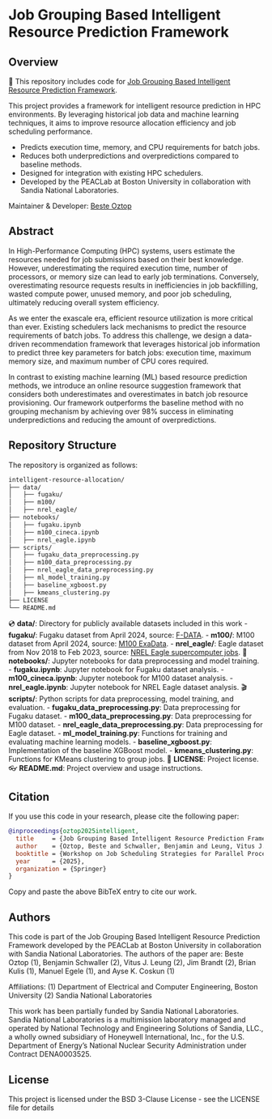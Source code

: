# Job Grouping Based Intelligent Resource Prediction Framework

## Overview
📖 This repository includes code for [Job Grouping Based Intelligent Resource Prediction Framework](https://www.bu.edu/peaclab/files/2025/06/JSSPP_2025_paper_19.pdf).

This project provides a framework for intelligent resource prediction in HPC environments. By leveraging historical job data and machine learning techniques, it aims to improve resource allocation efficiency and job scheduling performance.

- Predicts execution time, memory, and CPU requirements for batch jobs.
- Reduces both underpredictions and overpredictions compared to baseline methods.
- Designed for integration with existing HPC schedulers.
- Developed by the PEACLab at Boston University in collaboration with Sandia National Laboratories.

Maintainer & Developer: [Beste Oztop](https://github.com/beste-oztop)


## Abstract
In High-Performance Computing (HPC) systems, users estimate the resources needed for job submissions based on their best knowledge. However, underestimating the required execution time, number of processors, or memory size can lead to early job terminations. Conversely, overestimating resource requests results in inefficiencies in job backfilling, wasted compute power, unused memory, and poor job scheduling, ultimately reducing overall system efficiency.

As we enter the exascale era, efficient resource utilization is more critical than ever. Existing schedulers lack mechanisms to predict the resource requirements of batch jobs. To address this challenge, we design a data-driven recommendation framework that leverages historical job information to predict three key parameters for batch jobs: execution time, maximum memory size, and maximum number of CPU cores required.

In contrast to existing machine learning (ML) based resource prediction methods, we introduce an online resource suggestion framework that considers both underestimates and overestimates in batch job resource provisioning. Our framework outperforms the baseline method with no grouping mechanism by achieving over 98% success in eliminating underpredictions and reducing the amount of overpredictions.

## Repository Structure
The repository is organized as follows:

```bash
intelligent-resource-allocation/
├── data/        
│   ├── fugaku/    
│   ├── m100/    
│   ├── nrel_eagle/ 
├── notebooks/         
│   ├── fugaku.ipynb     
│   ├── m100_cineca.ipynb 
│   ├── nrel_eagle.ipynb 
├── scripts/           
│   ├── fugaku_data_preprocessing.py 
│   ├── m100_data_preprocessing.py  
│   ├── nrel_eagle_data_preprocessing.py 
│   ├── ml_model_training.py      
│   ├── baseline_xgboost.py      
│   ├── kmeans_clustering.py  
├── LICENSE  
└── README.md   
```

💿 **data/**: Directory for publicly available datasets included in this work
    - **fugaku/**: Fugaku dataset from April 2024, source: [F-DATA](https://zenodo.org/records/11467483).
    - **m100/**: M100 dataset from April 2024, source: [M100 ExaData](https://www.nature.com/articles/s41597-023-02174-3#ref-CR17).
    - **nrel_eagle/**: Eagle dataset from Nov 2018 to Feb 2023, source: [NREL Eagle supercomputer jobs](https://data.openei.org/submissions/5860).
📒 **notebooks/**: Jupyter notebooks for data preprocessing and model training.
    - **fugaku.ipynb**: Jupyter notebook for Fugaku dataset analysis.
    - **m100_cineca.ipynb**: Jupyter notebook for M100 dataset analysis.
    - **nrel_eagle.ipynb**: Jupyter notebook for NREL Eagle dataset analysis.
🎬 **scripts/**: Python scripts for data preprocessing, model training, and evaluation.
    - **fugaku_data_preprocessing.py**: Data preprocessing for Fugaku dataset.
    - **m100_data_preprocessing.py**: Data preprocessing for M100 dataset.
    - **nrel_eagle_data_preprocessing.py**: Data preprocessing for Eagle dataset.
    - **ml_model_training.py**: Functions for training and evaluating machine learning models.
    - **baseline_xgboost.py**: Implementation of the baseline XGBoost model.
    - **kmeans_clustering.py**: Functions for KMeans clustering to group jobs.
🪪 **LICENSE**: Project license.
👓 **README.md**: Project overview and usage instructions.



## Citation
If you use this code in your research, please cite the following paper:
```bibtex
@inproceedings{oztop2025intelligent,
  title     = {Job Grouping Based Intelligent Resource Prediction Framework},
  author    = {Oztop, Beste and Schwaller, Benjamin and Leung, Vitus J. and Brandt, Jim and Kulis, Brian and Egele, Manuel and Coskun, Ayse K.},
  booktitle = {Workshop on Job Scheduling Strategies for Parallel Processing},
  year      = {2025},
  organization = {Springer}
}
```
Copy and paste the above BibTeX entry to cite our work.


## Authors
This code is part of the Job Grouping Based Intelligent Resource Prediction Framework developed by the PEACLab at Boston University in collaboration with Sandia National Laboratories. The authors of the paper are:
Beste Oztop (1), Benjamin Schwaller (2), Vitus J. Leung (2), Jim Brandt (2), Brian Kulis (1), Manuel Egele (1), and Ayse K. Coskun (1)

Affiliations: (1) Department of Electrical and Computer Engineering, Boston University (2) Sandia National Laboratories

This work has been partially funded by Sandia National Laboratories. Sandia National Laboratories is a multimission laboratory managed and operated by National Technology and Engineering Solutions of Sandia, LLC., a wholly owned subsidiary of Honeywell International, Inc., for the U.S. Department of Energy’s National Nuclear Security Administration under Contract DENA0003525.


## License
This project is licensed under the BSD 3-Clause License - see the LICENSE file for details